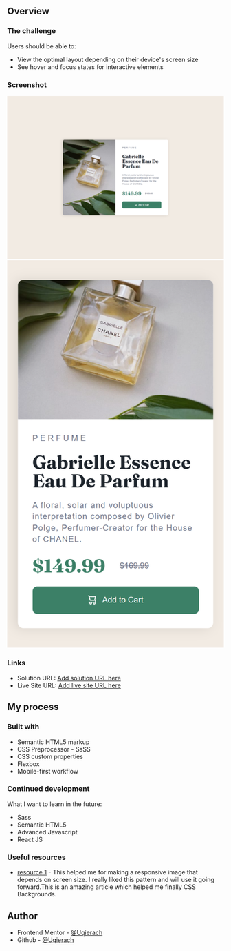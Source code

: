 ## Overview

### The challenge

Users should be able to:

- View the optimal layout depending on their device's screen size
- See hover and focus states for interactive elements

### Screenshot

![](./images/desktop_view.png)
![](./images/mobile_view.png)


### Links

- Solution URL: [Add solution URL here](https://your-solution-url.com)
- Live Site URL: [Add live site URL here](https://your-live-site-url.com)

## My process

### Built with

- Semantic HTML5 markup
- CSS Preprocessor - SaSS
- CSS custom properties
- Flexbox
- Mobile-first workflow


### Continued development

What I want to learn in the future: 
- Sass
- Semantic HTML5
- Advanced Javascript
- React JS

### Useful resources

- [resource 1](https://developer.mozilla.org/en-US/docs/Learn/HTML/Multimedia_and_embedding/Responsive_images) - This helped me for making a responsive image that depends on screen size. I really liked this pattern and will use it going forward.This is an amazing article which helped me finally CSS Backgrounds.

## Author

- Frontend Mentor - [@Uqierach](https://www.frontendmentor.io/profile/Uqierach)
- Github - [@Uqierach](https://github.com/Uqierach)


